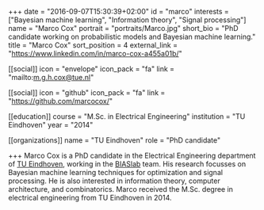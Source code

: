 +++
date = "2016-09-07T15:30:39+02:00"
id = "marco"
interests = ["Bayesian machine learning", "Information theory", "Signal processing"]
name = "Marco Cox"
portrait = "portraits/Marco.jpg"
short_bio = "PhD candidate working on probabilistic models and Bayesian machine learning."
title = "Marco Cox"
sort_position = 4
external_link = "https://www.linkedin.com/in/marco-cox-a455a01b/"


[[social]]
    icon = "envelope"
    icon_pack = "fa"
    link = "mailto:m.g.h.cox@tue.nl"

[[social]]
    icon = "github"
    icon_pack = "fa"
    link = "https://github.com/marcocox/"

[[education]]
    course = "M.Sc. in Electrical Engineering"
    institution = "TU Eindhoven"
    year = "2014"

[[organizations]]
    name = "TU Eindhoven"
    role = "PhD candidate"

+++
Marco Cox is a PhD candidate in the Electrical Engineering department of [TU Eindhoven](http://www.tue.nl), working in the [BIASlab](http://biaslab.github.io) team. His research focusses on Bayesian machine learning techniques for optimization and signal processing. He is also interested in information theory, computer architecture, and combinatorics. Marco received the M.Sc. degree in electrical engineering from TU Eindhoven in 2014.


